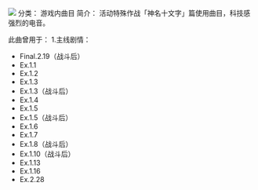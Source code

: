 ![](//static.kivo.wiki/images/music/cover/30G7ry9f6Sa2MzTkM1s3hDDQnmwGZXwY.jpg)
分类： 游戏内曲目
简介：
活动特殊作战「神名十文字」篇使用曲目，科技感强烈的电音。

此曲曾用于：
1.主线剧情：
 - Final.2.19（战斗后）
 - Ex.1.1
 - Ex.1.2
 - Ex.1.3
 - Ex.1.3（战斗后）
 - Ex.1.4
 - Ex.1.5
 - Ex.1.5（战斗后）
 - Ex.1.6
 - Ex.1.7
 - Ex.1.8（战斗后）
 - Ex.1.10（战斗后）
 - Ex.1.13
 - Ex.1.16
 - Ex.2.28


